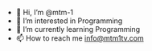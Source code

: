 - 👋 Hi, I’m @mtm-1
- 👀 I’m interested in Programming
- 🌱 I’m currently learning Programming
- 📫 How to reach me info@mtm1tv.com

<!---
mtm-1/mtm-1 is a ✨ special ✨ repository because its `README.md` (this file) appears on your GitHub profile.
You can click the Preview link to take a look at your changes.
--->
